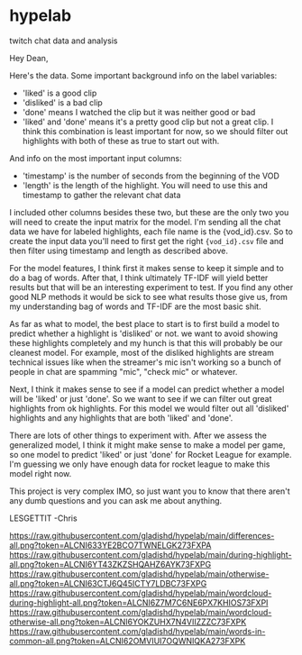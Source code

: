 # hypelab
twitch chat data and analysis





Hey Dean,

Here's the data. Some important background info on the label variables:

* 'liked' is a good clip
* 'disliked' is a bad clip
* 'done' means I watched the clip but it was neither good or bad
* 'liked' and 'done' means it's a pretty good clip but not a great clip. I think this combination is least important for now, so we should filter out highlights with both of these as true to start out with.

And info on the most important input columns:

* 'timestamp' is the number of seconds from the beginning of the VOD
* 'length' is the length of the highlight. You will need to use this and timestamp to gather the relevant chat data

I included other columns besides these two, but these are the only two you will need to create the input matrix for the model. I'm sending all the chat data we have for labeled highlights, each file name is the {vod_id}.csv. So to create the input data you'll need to first get the right `{vod_id}.csv` file and then filter using timestamp and length as described above.

For the model features, I think first it makes sense to keep it simple and to do a bag of words. After that, I think ultimately TF-IDF will yield better results but that will be an interesting experiment to test. If you find any other good NLP methods it would be sick to see what results those give us, from my understanding bag of words and TF-IDF are the most basic shit.

As far as what to model, the best place to start is to first build a model to predict whether a highlight is 'disliked' or not. we want to avoid showing these highlights completely and my hunch is that this will probably be our cleanest model. For example, most of the disliked highlights are stream technical issues like when the streamer's mic isn't working so a bunch of people in chat are spamming "mic", "check mic" or whatever.

Next, I think it makes sense to see if a model can predict whether a model will be 'liked' or just 'done'. So we want to see if we can filter out great highlights from ok highlights. For this model we would filter out all 'disliked' highlights and any highlights that are both 'liked' and 'done'.

There are lots of other things to experiment with. After we assess the generalized model, I think it might make sense to make a model per game, so one model to predict 'liked' or just 'done' for Rocket League for example. I'm guessing we only have enough data for rocket league to make this model right now.

This project is very complex IMO, so just want you to know that there aren't any dumb questions and you can ask me about anything. 

LESGETTIT
-Chris






https://raw.githubusercontent.com/gladishd/hypelab/main/differences-all.png?token=ALCNI633YE2BCO7TWNELGK273FXPA
https://raw.githubusercontent.com/gladishd/hypelab/main/during-highlight-all.png?token=ALCNI6YT43ZKZSHQAHZ6AYK73FXPG
https://raw.githubusercontent.com/gladishd/hypelab/main/otherwise-all.png?token=ALCNI63CTJ6Q45ICTY7LDBC73FXPG
https://raw.githubusercontent.com/gladishd/hypelab/main/wordcloud-during-highlight-all.png?token=ALCNI6Z7M7C6NE6PX7KHIOS73FXPI
https://raw.githubusercontent.com/gladishd/hypelab/main/wordcloud-otherwise-all.png?token=ALCNI6YOKZUHX7N4VIIZZZC73FXPK
https://raw.githubusercontent.com/gladishd/hypelab/main/words-in-common-all.png?token=ALCNI62OMVIUI7OQWNIQKA273FXPK
